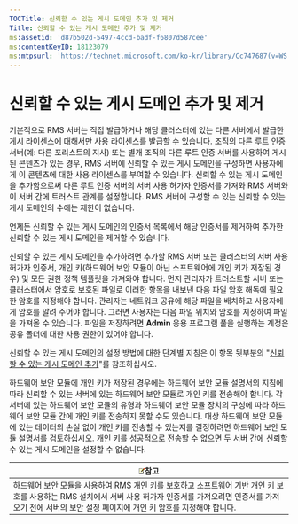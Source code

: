 ```yaml
---
TOCTitle: 신뢰할 수 있는 게시 도메인 추가 및 제거
Title: 신뢰할 수 있는 게시 도메인 추가 및 제거
ms:assetid: 'd87b502d-5497-4ccd-badf-f6807d587cee'
ms:contentKeyID: 18123079
ms:mtpsurl: 'https://technet.microsoft.com/ko-kr/library/Cc747687(v=WS.10)'
---
```


신뢰할 수 있는 게시 도메인 추가 및 제거
=======================================

기본적으로 RMS 서버는 직접 발급하거나 해당 클러스터에 있는 다른 서버에서 발급한 게시 라이센스에 대해서만 사용 라이센스를 발급할 수 있습니다. 조직의 다른 루트 인증 서버(예: 다른 포리스트의 지사) 또는 별개 조직의 다른 루트 인증 서버를 사용하여 게시된 콘텐츠가 있는 경우, RMS 서버에 신뢰할 수 있는 게시 도메인을 구성하면 사용자에게 이 콘텐츠에 대한 사용 라이센스를 부여할 수 있습니다. 신뢰할 수 있는 게시 도메인을 추가함으로써 다른 루트 인증 서버의 서버 사용 허가자 인증서를 가져와 RMS 서버와 이 서버 간에 트러스트 관계를 설정합니다. RMS 서버에 구성할 수 있는 신뢰할 수 있는 게시 도메인의 수에는 제한이 없습니다.

언제든 신뢰할 수 있는 게시 도메인의 인증서 목록에서 해당 인증서를 제거하여 추가한 신뢰할 수 있는 게시 도메인을 제거할 수 있습니다.

신뢰할 수 있는 게시 도메인을 추가하려면 추가할 RMS 서버 또는 클러스터의 서버 사용 허가자 인증서, 개인 키(하드웨어 보안 모듈이 아닌 소프트웨어에 개인 키가 저장된 경우) 및 모든 권한 정책 템플릿을 가져와야 합니다. 먼저 관리자가 트러스트할 서버 또는 클러스터에서 암호로 보호된 파일로 이러한 항목을 내보낸 다음 파일 암호 해독에 필요한 암호를 지정해야 합니다. 관리자는 네트워크 공유에 해당 파일을 배치하고 사용자에게 암호를 알려 주어야 합니다. 그러면 사용자는 다음 파일 위치와 암호를 지정하여 파일을 가져올 수 있습니다. 파일을 저장하려면 **Admin** 응용 프로그램 풀을 실행하는 계정은 공유 폴더에 대한 사용 권한이 있어야 합니다.

신뢰할 수 있는 게시 도메인의 설정 방법에 대한 단계별 지침은 이 항목 뒷부분의 "[신뢰할 수 있는 게시 도메인 추가](https://technet.microsoft.com/731416d8-ddf4-4d4a-9f1a-bbd1ea48fe3c)"를 참조하십시오.

하드웨어 보안 모듈에 개인 키가 저장된 경우에는 하드웨어 보안 모듈 설명서의 지침에 따라 신뢰할 수 있는 서버에 있는 하드웨어 보안 모듈로 개인 키를 전송해야 합니다. 각 서버에 있는 하드웨어 보안 모듈의 유형과 하드웨어 보안 모듈 장치의 구성에 따라 하드웨어 보안 모듈 간에 개인 키를 전송하지 못할 수도 있습니다. 대상 하드웨어 보안 모듈에 있는 데이터의 손실 없이 개인 키를 전송할 수 있는지를 결정하려면 하드웨어 보안 모듈 설명서를 검토하십시오. 개인 키를 성공적으로 전송할 수 없으면 두 서버 간에 신뢰할 수 있는 게시 도메인을 설정할 수 없습니다.

| ![](images/Cc747687.note(WS.10).gif)참고                                                                                                                                                           |
|---------------------------------------------------------------------------------------------------------------------------------------------------------------------------------------------------------------------------------|
| 하드웨어 보안 모듈을 사용하여 RMS 개인 키를 보호하고 소프트웨어 기반 개인 키 보호를 사용하는 RMS 설치에서 서버 사용 허가자 인증서를 가져오려면 인증서를 가져오기 전에 서버의 보안 설정 페이지에 개인 키 암호를 지정해야 합니다. |
